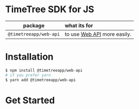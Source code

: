 # TimeTree SDK for JS

|package|what its for|
|:---:|:---|
|`@timetreeapp/web-api`|to use [Web API](https://developers.timetreeapp.com/en/docs/api) more easily.|


# Installation

```bash
$ npm install @timetreeapp/web-api
# if you prefer yarn
$ yarn add @timetreeapp/web-api
```

# Get Started
